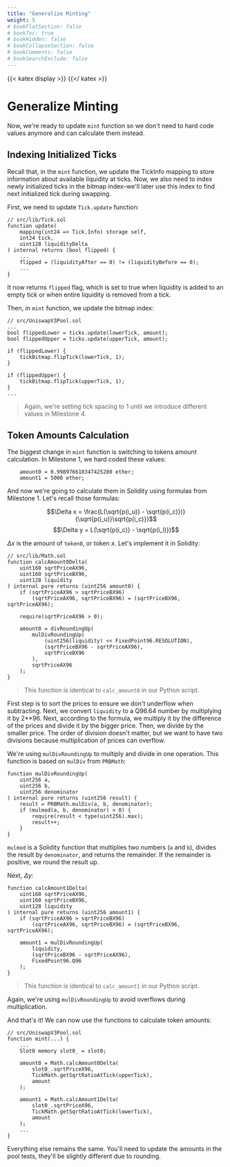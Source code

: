 ```yaml
---
title: "Generalize Minting"
weight: 5
# bookFlatSection: false
# bookToc: true
# bookHidden: false
# bookCollapseSection: false
# bookComments: false
# bookSearchExclude: false
---
```


{{< katex display >}} {{</ katex >}}

# Generalize Minting

Now, we're ready to update `mint` function so we don't need to hard code values anymore and can calculate them instead.


## Indexing Initialized Ticks

Recall that, in the `mint` function, we update the TickInfo mapping to store information about available liquidity at ticks.
Now, we also need to index newly initialized ticks in the bitmap index–we'll later use this index to find next initialized
tick during swapping.

First, we need to update `Tick.update` function:
```solidity
// src/lib/Tick.sol
function update(
    mapping(int24 => Tick.Info) storage self,
    int24 tick,
    uint128 liquidityDelta
) internal returns (bool flipped) {
    ...
    flipped = (liquidityAfter == 0) != (liquidityBefore == 0);
    ...
}
```

It now returns `flipped` flag, which is set to true when liquidity is added to an empty tick or when entire liquidity
is removed from a tick.

Then, in `mint` function, we update the bitmap index:
```solidity
// src/UniswapV3Pool.sol
...
bool flippedLower = ticks.update(lowerTick, amount);
bool flippedUpper = ticks.update(upperTick, amount);

if (flippedLower) {
    tickBitmap.flipTick(lowerTick, 1);
}

if (flippedUpper) {
    tickBitmap.flipTick(upperTick, 1);
}
...
```

> Again, we're setting tick spacing to 1 until we introduce different values in Milestone 4.

## Token Amounts Calculation

The biggest change in `mint` function is switching to tokens amount calculation. In Milestone 1, we hard coded these
values:
```solidity
    amount0 = 0.998976618347425280 ether;
    amount1 = 5000 ether;
```

And now we're going to calculate them in Solidity using formulas from Milestone 1. Let's recall those formulas:

$$\Delta x = \frac{L(\sqrt{p(i_u)} - \sqrt{p(i_c)})}{\sqrt{p(i_u)}\sqrt{p(i_c)}}$$
$$\Delta y = L(\sqrt{p(i_c)} - \sqrt{p(i_l)})$$

$\Delta x$ is the amount of `token0`, or token $x$. Let's implement it in Solidity:
```solidity
// src/lib/Math.sol
function calcAmount0Delta(
    uint160 sqrtPriceAX96,
    uint160 sqrtPriceBX96,
    uint128 liquidity
) internal pure returns (uint256 amount0) {
    if (sqrtPriceAX96 > sqrtPriceBX96)
        (sqrtPriceAX96, sqrtPriceBX96) = (sqrtPriceBX96, sqrtPriceAX96);

    require(sqrtPriceAX96 > 0);

    amount0 = divRoundingUp(
        mulDivRoundingUp(
            (uint256(liquidity) << FixedPoint96.RESOLUTION),
            (sqrtPriceBX96 - sqrtPriceAX96),
            sqrtPriceBX96
        ),
        sqrtPriceAX96
    );
}
```

> This function is identical to `calc_amount0` in our Python script.

First step is to sort the prices to ensure we don't underflow when subtracting. Next, we convert `liquidity` to a Q96.64
number by multiplying it by 2**96. Next, according to the formula, we multiply it by the difference of the prices and
divide it by the bigger price. Then, we divide by the smaller price. The order of division doesn't matter, but we want
to have two divisions because multiplication of prices can overflow.

We're using `mulDivRoundingUp` to multiply and divide in one operation. This function is based on `mulDiv` from `PRBMath`:
```solidity
function mulDivRoundingUp(
    uint256 a,
    uint256 b,
    uint256 denominator
) internal pure returns (uint256 result) {
    result = PRBMath.mulDiv(a, b, denominator);
    if (mulmod(a, b, denominator) > 0) {
        require(result < type(uint256).max);
        result++;
    }
}
```

`mulmod` is a Solidity function that multiplies two numbers (`a` and `b`), divides the result by `denominator`, and 
returns the remainder. If the remainder is positive, we round the result up.

Next, $\Delta y$:
```solidity
function calcAmount1Delta(
    uint160 sqrtPriceAX96,
    uint160 sqrtPriceBX96,
    uint128 liquidity
) internal pure returns (uint256 amount1) {
    if (sqrtPriceAX96 > sqrtPriceBX96)
        (sqrtPriceAX96, sqrtPriceBX96) = (sqrtPriceBX96, sqrtPriceAX96);

    amount1 = mulDivRoundingUp(
        liquidity,
        (sqrtPriceBX96 - sqrtPriceAX96),
        FixedPoint96.Q96
    );
}
```

> This function is identical to `calc_amount1` in our Python script.

Again, we're using `mulDivRoundingUp` to avoid overflows during multiplication.

And that's it! We can now use the functions to calculate token amounts:
```solidity
// src/UniswapV3Pool.sol
function mint(...) {
    ...
    Slot0 memory slot0_ = slot0;

    amount0 = Math.calcAmount0Delta(
        slot0_.sqrtPriceX96,
        TickMath.getSqrtRatioAtTick(upperTick),
        amount
    );

    amount1 = Math.calcAmount1Delta(
        slot0_.sqrtPriceX96,
        TickMath.getSqrtRatioAtTick(lowerTick),
        amount
    );
    ...
}
```

Everything else remains the same. You'll need to update the amounts in the pool tests, they'll be slightly different
due to rounding.